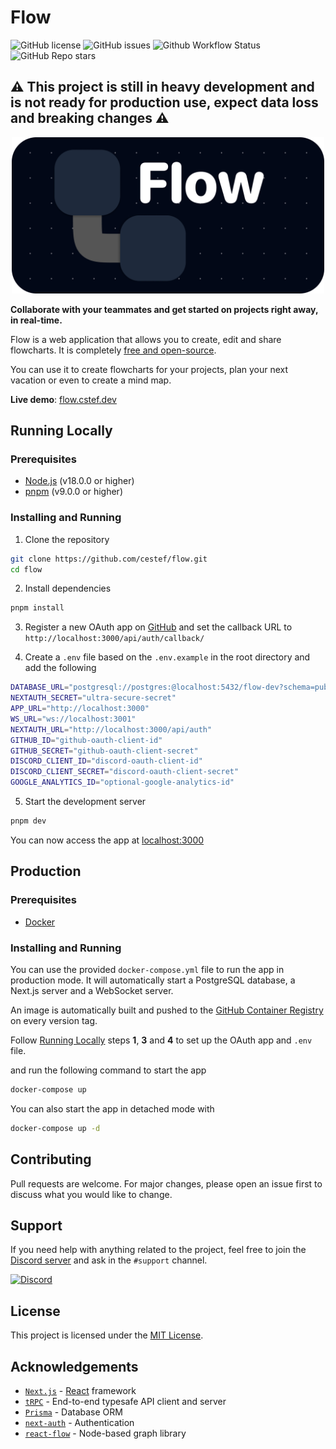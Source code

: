 # Flow


![GitHub license](https://img.shields.io/github/license/cestef/flow)
![GitHub issues](https://img.shields.io/github/issues/cestef/flow)
![Github Workflow Status](https://img.shields.io/github/actions/workflow/status/cestef/flow/ci.yml)
![GitHub Repo stars](https://img.shields.io/github/stars/cestef/flow?style=social)

## ⚠️ This project is still in heavy development and is not ready for production use, expect data loss and breaking changes ⚠️

<p align="center">
    <img src="assets/banner_rounded.png" width="auto" height="250px">
</p>

**Collaborate with your teammates and get started on projects right away, in real-time.**

Flow is a web application that allows you to create, edit and share flowcharts. It is completely <u>free and open-source</u>. 

You can use it to create flowcharts for your projects, plan your next vacation or even to create a mind map.

**Live demo**: [flow.cstef.dev](https://flow.cstef.dev)

## Running Locally

### Prerequisites
- [Node.js](https://nodejs.org/en/) (v18.0.0 or higher)
- [pnpm](https://pnpm.io/) (v9.0.0 or higher)

### Installing and Running

1. Clone the repository
```bash
git clone https://github.com/cestef/flow.git
cd flow
```

2. Install dependencies
```bash
pnpm install
```

3. Register a new OAuth app on [GitHub](https://github.com/settings/applications/new) and set the callback URL to `http://localhost:3000/api/auth/callback/`

4. Create a `.env` file based on the `.env.example` in the root directory and add the following
```bash
DATABASE_URL="postgresql://postgres:@localhost:5432/flow-dev?schema=public"
NEXTAUTH_SECRET="ultra-secure-secret"
APP_URL="http://localhost:3000"
WS_URL="ws://localhost:3001"
NEXTAUTH_URL="http://localhost:3000/api/auth"
GITHUB_ID="github-oauth-client-id"
GITHUB_SECRET="github-oauth-client-secret"
DISCORD_CLIENT_ID="discord-oauth-client-id"
DISCORD_CLIENT_SECRET="discord-oauth-client-secret"
GOOGLE_ANALYTICS_ID="optional-google-analytics-id"
```

5. Start the development server
```bash
pnpm dev
```

You can now access the app at [localhost:3000](http://localhost:3000)

## Production

### Prerequisites
- [Docker](https://www.docker.com/)

### Installing and Running

You can use the provided `docker-compose.yml` file to run the app in production mode. It will automatically start a PostgreSQL database, a Next.js server and a WebSocket server.

An image is automatically built and pushed to the [GitHub Container Registry](https://ghcr.io/cestef/flow) on every version tag.

Follow [Running Locally](#running-locally) steps **1**, **3** and **4** to set up the OAuth app and `.env` file.

and run the following command to start the app

```bash
docker-compose up
```

You can also start the app in detached mode with

```bash
docker-compose up -d
```

## Contributing

Pull requests are welcome. For major changes, please open an issue first to discuss what you would like to change.

## Support

If you need help with anything related to the project, feel free to join the [Discord server](https://discord.gg/CYQwAW2Yuq) and ask in the `#support` channel.

[![Discord](https://img.shields.io/discord/1141658461403357184?color=7289DA&label=Discord&logo=discord&logoColor=white)](https://discord.gg/CYQwAW2Yuq)


## License

This project is licensed under the [MIT License](https://choosealicense.com/licenses/mit/).

## Acknowledgements

- [`Next.js`](https://nextjs.org/) - [React](https://reactjs.org/) framework
- [`tRPC`](https://trpc.io/) - End-to-end typesafe API client and server
- [`Prisma`](https://prisma.dev) - Database ORM
- [`next-auth`](https://next-auth.js.org/) - Authentication
- [`react-flow`](https://reactflow.dev/) - Node-based graph library
